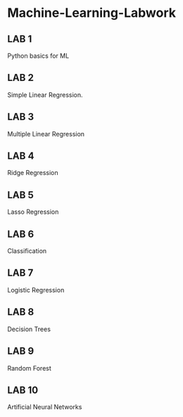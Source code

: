 # Machine-Learning-Labwork
## LAB 1 ##
Python basics for ML
## LAB 2 ##
Simple Linear Regression.
## LAB 3 ##
Multiple Linear Regression
## LAB 4 ##
Ridge Regression
## LAB 5 ##
Lasso Regression
## LAB 6 ##
Classification
## LAB 7 ##
Logistic Regression
## LAB 8 ##
Decision Trees
## LAB 9 ##
Random Forest
## LAB 10 ##
Artificial Neural Networks
